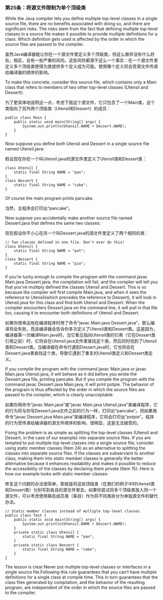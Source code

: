 ### 第25条：将源文件限制为单个顶级类

While the Java compiler lets you define multiple top-level classes in a single source file, there are no benefits associated with doing so, and there are significant risks. The risks stem from the fact that defining multiple top-level classes in a source file makes it possible to provide multiple definitions for a class. Which definition gets used is affected by the order in which the source files are passed to the compiler.

虽然Java编译器能让你在一个源文件里定义多个顶级类，但这么做并没有什么好处，相反，会有一些严重的风险。这些风险都源于这么一个事实：在一个源文件里定义多个顶级类使得为类提供多个定义成为可能。使用哪个定义将会受源文件传递给编译器的顺序的影响。

To make this concrete, consider this source file, which contains only a Main class that refers to members of two other top-level classes \(Utensil and Dessert\):

为了更具体地说明这一点，考虑下面这个源文件，它只包含了一个Main类，这个类指向了另外两个顶级类（Utensil和Dessert）的成员：

```
public class Main {
    public static void main(String[] args) {
        System.out.println(Utensil.NAME + Dessert.NAME); 
    }
}
```

Now suppose you define both Utensil and Dessert in a single source file named Utensil.java:

假设现在你在一个叫Utensil.java的源文件里定义了Utensil类和Dessert类：

```
class Utensil {
    static final String NAME = "pan"; 
}
class Dessert {
    static final String NAME = "cake";
}
```

Of course the main program prints pancake.

当然，主程序会打印出“pancake”。

Now suppose you accidentally make another source file named Dessert.java that defines the same two classes:

现在假设你不小心在另一个叫Dessert.java的源文件里定义了两个相同的类：

```
// Two classes defined in one file. Don't ever do this!
class Utensil {
    static final String NAME = "pot";
}
class Dessert {
    static final String NAME = "pie";
}
```

If you’re lucky enough to compile the program with the command javac Main.java Dessert.java, the compilation will fail, and the compiler will tell you that you’ve multiply defined the classes Utensil and Dessert. This is so because the compiler will first compile Main.java, and when it sees the reference to Utensil\(which precedes the reference to Dessert\), it will look in Utensil.java for this class and find both Utensil and Dessert. When the compiler encounters Dessert.java on the command line, it will pull in that file too, causing it to encounter both definitions of Utensil and Dessert.

如果你很幸运地在编译程序时用了命令“javac Main.java Dessert.java”，那么编译将会失败，而且编译器会告诉你多次定义了Utensil类和Dessert类。这是因为，编译器第一次编译Main.java时，当它看见指向Utensil类的引用（它在Dessert类引用之前）时，它将会在Utensil.java文件里查找这个类，然后同时找到了Utensil类和Dessert类。当编译器在命令行遇到Dessert.java时，它也将会在Dessert.java里查找这个类，导致它遇到了重复的Utensil类定义和Dessert类定义。

If you compile the program with the command javac Main.java or javac Main.java Utensil.java, it will behave as it did before you wrote the Dessert.java file, printing pancake. But if you compile the program with the command javac Dessert.java Main.java, it will print potpie. The behavior of the program is thus affected by the order in which the source files are passed to the compiler, which is clearly unacceptable.

如果你用命令“javac Main.java”或“javac Main.java Utensil.java”来编译程序，它的行为将与你写Dessert.java文件之前的行为一样，打印出“pancake”。但如果用命令“javac Dessert.java Main.java”来编译程序，它将会打印出“potpie”。程序的行为受传递给编译器的源文件顺序的影响，很明显，这是无法接受的。

Fixing the problem is as simple as splitting the top-level classes \(Utensil and Dessert, in the case of our example\) into separate source files. If you are tempted to put multiple top-level classes into a single source file, consider using static member classes \(Item 24\) as an alternative to splitting the classes into separate source files. If the classes are subservient to another class, making them into static member classes is generally the better alternative because it enhances readability and makes it possible to reduce the accessibility of the classes by declaring them private \(Item 15\). Here is how our example looks with static member classes:

修复这个问题的办法很简单，那就是将这些顶级类（在我们的例子中时Utensil类和Dessert类）分别写到各自的源文件里去。如果你尝试将多个顶级类放入同一个源文件，可以考虑使用静态成员类（条目）作为将不同类拆分为单独源文件的替代办法。

```
// Static member classes instead of multiple top-level classes
public class Test {
    public static void main(String[] args) { 
        System.out.println(Utensil.NAME + Dessert.NAME);
    }
    private static class Utensil {
        static final String NAME = "pan";
    }
    private static class Dessert {
        static final String NAME = "cake";
    } 
}
```

The lesson is clear:Never put multiple top-level classes or interfaces in a single source file.Following this rule guarantees that you can’t have multiple definitions for a single class at compile time. This in turn guarantees that the class files generated by compilation, and the behavior of the resulting program, are independent of the order in which the source files are passed to the compiler.

